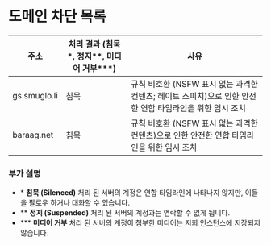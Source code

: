 # 도메인 차단 목록

| 주소 | 처리 결과 (침묵\*, 정지\*\*, 미디어 거부\*\*\*) | 사유 |
| ---- | ---- | ---- |
| gs.smuglo.li | 침묵 | 규칙 비호환 (NSFW 표시 없는 과격한 컨텐츠; 헤이트 스피치)으로 인한 안전한 연합 타임라인을 위한 임시 조치 |
| baraag.net   | 침묵 | 규칙 비호환 (NSFW 표시 없는 과격한 컨텐츠)으로 인한 안전한 연합 타임라인을 위한 임시 조치 |

### 부가 설명 

- \* **침묵 (Silenced)** 처리 된 서버의 계정은 연합 타임라인에 나타나지 않지만, 이들을 팔로우 하거나 대화할 수 있습니다.
- \*\* **정지 (Suspended)** 처리 된 서버의 계정과는 연락할 수 없게 됩니다.
- \*\*\* **미디어 거부** 처리 된 서버의 계정이 첨부한 미디어는 저희 인스턴스에 저장되지 않습니다.

